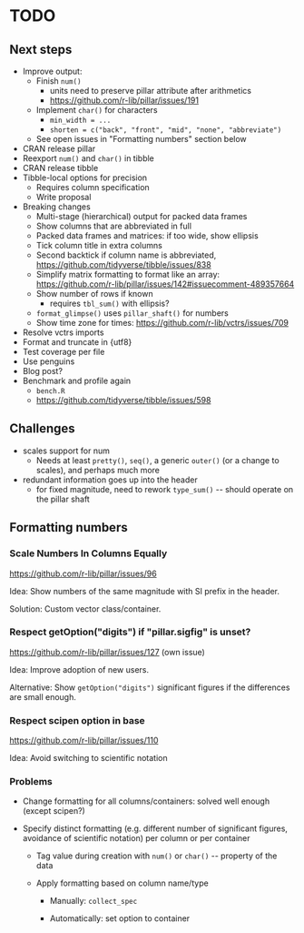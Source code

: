 # TODO

## Next steps

- Improve output:
    - Finish `num()`
        - units need to preserve pillar attribute after arithmetics
        - <https://github.com/r-lib/pillar/issues/191>
    - Implement `char()` for characters
        - `min_width = ...`
        - `shorten = c("back", "front", "mid", "none", "abbreviate")`
    - See open issues in "Formatting numbers" section below
- CRAN release pillar
- Reexport `num()` and `char()` in tibble
- CRAN release tibble
- Tibble-local options for precision
    - Requires column specification
    - Write proposal
- Breaking changes
    - Multi-stage (hierarchical) output for packed data frames
    - Show columns that are abbreviated in full
    - Packed data frames and matrices: if too wide, show ellipsis
    - Tick column title in extra columns
    - Second backtick if column name is abbreviated, <https://github.com/tidyverse/tibble/issues/838>
    - Simplify matrix formatting to format like an array: <https://github.com/r-lib/pillar/issues/142#issuecomment-489357664>
    - Show number of rows if known
        - requires `tbl_sum()` with ellipsis?
    - `format_glimpse()` uses `pillar_shaft()` for numbers
    - Show time zone for times: <https://github.com/r-lib/vctrs/issues/709>
- Resolve vctrs imports
- Format and truncate in {utf8}
- Test coverage per file
- Use penguins
- Blog post?
- Benchmark and profile again
    - `bench.R`
    - <https://github.com/tidyverse/tibble/issues/598>

## Challenges

- scales support for num
    - Needs at least `pretty()`, `seq()`, a generic `outer()` (or a change to scales), and perhaps much more
- redundant information goes up into the header
    - for fixed magnitude, need to rework `type_sum()` -- should operate on the pillar shaft


## Formatting numbers

### Scale Numbers In Columns Equally

<https://github.com/r-lib/pillar/issues/96>

Idea: Show numbers of the same magnitude with SI prefix in the header.

Solution: Custom vector class/container.

### Respect getOption("digits") if "pillar.sigfig" is unset?

<https://github.com/r-lib/pillar/issues/127> (own issue)

Idea: Improve adoption of new users.

Alternative: Show `getOption("digits")` significant figures if the differences are small enough.

### Respect scipen option in base

<https://github.com/r-lib/pillar/issues/110>

Idea: Avoid switching to scientific notation


### Problems

- Change formatting for all columns/containers: solved well enough (except scipen?)

- Specify distinct formatting (e.g. different number of significant figures, avoidance of scientific notation) per column or per container

    - Tag value during creation with `num()` or `char()` -- property of the data

    - Apply formatting based on column name/type

        - Manually: `collect_spec`

        - Automatically: set option to container

